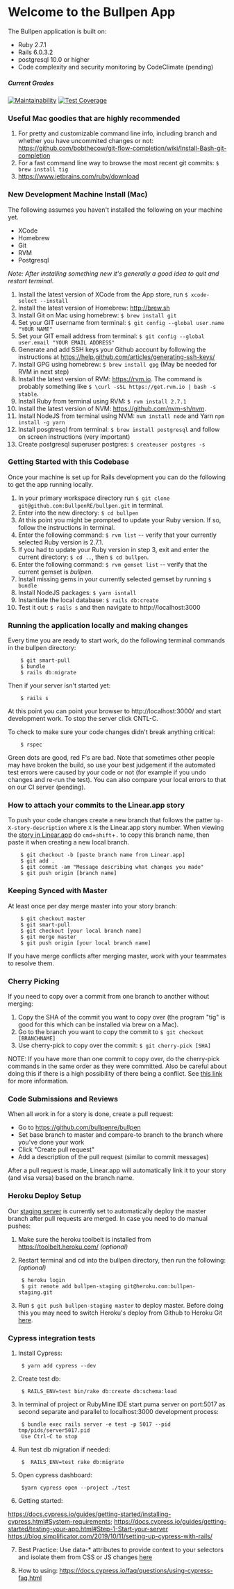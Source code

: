 # Welcome to the Bullpen App

The Bullpen application is built on:
 * Ruby 2.7.1
 * Rails 6.0.3.2
 * postgresql 10.0 or higher
 * Code complexity and security monitoring by CodeClimate (pending)
 
##### Current Grades
[![Maintainability](https://api.codeclimate.com/v1/badges/2b1724876c36b5bb29c3/maintainability)](https://codeclimate.com/repos/5f5ff58f6f8e8901a000376a/maintainability)
[![Test Coverage](https://api.codeclimate.com/v1/badges/2b1724876c36b5bb29c3/test_coverage)](https://codeclimate.com/repos/5f5ff58f6f8e8901a000376a/test_coverage)

### Useful Mac goodies that are highly recommended
1. For pretty and customizable command line info, including branch and whether you have uncommited changes or not: https://github.com/bobthecow/git-flow-completion/wiki/Install-Bash-git-completion
2. For a fast command line way to browse the most recent git commits: `$ brew install tig`
3. https://www.jetbrains.com/ruby/download


### New Development Machine Install (Mac)
The following assumes you haven't installed the following on your machine yet. 
  * XCode
  * Homebrew
  * Git
  * RVM
  * Postgresql

_Note: After installing something new it's generally a good idea to quit and restart terminal._

1. Install the latest version of XCode from the App store, run `$ xcode-select --install`
2. Install the latest version of Homebrew: http://brew.sh
3. Install Git on Mac using homebrew: `$ brew install git`
4. Set your GIT username from terminal: `$ git config --global user.name "YOUR NAME"`
5. Set your GIT email address from terminal: `$ git config --global user.email "YOUR EMAIL ADDRESS"`
6. Generate and add SSH keys your Github account by following the instructions at https://help.github.com/articles/generating-ssh-keys/
7. Install GPG using homebrew: `$ brew install gpg` (May be needed for RVM in next step)
8. Install the latest version of RVM: https://rvm.io. The command is probably something like `$ \curl -sSL https://get.rvm.io | bash -s stable`.
9. Install Ruby from terminal using RVM: `$ rvm install 2.7.1`
10. Install the latest version of NVM: https://github.com/nvm-sh/nvm.
11. Install NodeJS from terminal using NVM: `nvm install node` and Yarn `npm install -g yarn`
12. Install posgtresql from terminal: `$ brew install postgresql` and follow on screen instructions (very important)
13. Create postgresql superuser postgres: `$ createuser postgres -s`

### Getting Started with this Codebase
Once your machine is set up for Rails development you can do the following to get the app running locally.
1. In your primary workspace directory run `$ git clone git@github.com:BullpenRE/bullpen.git` in terminal.
2. Enter into the new directory: `$ cd bullpen`
3. At this point you might be prompted to update your Ruby version. If so, follow the instructions in terminal.
4. Enter the following command: `$ rvm list` -- verify that your currently selected Ruby version is 2.7.1.
5. If you had to update your Ruby version in step 3, exit and enter the current directory: `$ cd ..`, then `$ cd bullpen`.
6. Enter the following command: `$ rvm gemset list` -- verify that the current gemset is *bullpen*.
7. Install missing gems in your currently selected gemset by running `$ bundle`
8. Install NodeJS packages: `$ yarn isntall`
8. Instantiate the local database: `$ rails db:create`
9. Test it out: `$ rails s` and then navigate to http://localhost:3000

### Running the application locally and making changes
Every time you are ready to start work, do the following terminal commands in the bullpen directory:

        $ git smart-pull
        $ bundle
        $ rails db:migrate

Then if your server isn't started yet:

        $ rails s

At this point you can point your browser to http://localhost:3000/ and start development work.
To stop the server click CNTL-C.

To check to make sure your code changes didn't break anything critical:

        $ rspec

Green dots are good, red F's are bad. Note that sometimes other people may have broken the build, so use your best judgement if the automated test errors were caused by your code or not (for example if you undo changes and re-run the test). You can also compare your local errors to that on our CI server (pending).

### How to attach your commits to the Linear.app story
To push your code changes create a new branch that follows the patter `bp-X-story-description` where `X` is the Linear.app story number. When viewing the [story in Linear.app](https://linear.app/bullpen/team/BP/active) do `cmd`+`shift`+`.` to copy this branch name, then paste it when creating a new local branch.

        $ git checkout -b [paste branch name from Linear.app]
        $ git add .
        $ git commit -am "Message describing what changes you made"
        $ git push origin [branch name]

### Keeping Synced with Master
At least once per day merge master into your story branch:

        $ git checkout master
        $ git smart-pull
        $ git checkout [your local branch name]
        $ git merge master
        $ git push origin [your local branch name]

If you have merge conflicts after merging master, work with your teammates to resolve them.


### Cherry Picking
If you need to copy over a commit from one branch to another without merging:

1. Copy the SHA of the commit you want to copy over (the program "tig" is good for this which can be installed via brew on a Mac).
2. Go to the branch you want to copy the commit to `$ git checkout [BRANCHNAME]`
3. Use cherry-pick to copy over the commit: `$ git cherry-pick [SHA]`

NOTE: If you have more than one commit to copy over, do the cherry-pick commands in the same order as they were committed.
Also be careful about doing this if there is a high possibility of there being a conflict.
See [this link](https://ariejan.net/2010/06/10/cherry-picking-specific-commits-from-another-branch/) for more information.

### Code Submissions and Reviews

When all work in for a story is done, create a pull request:

- Go to https://github.com/bullpenre/bullpen
- Set base branch to master and compare-to branch to the branch where you've done your work
- Click "Create pull request"
- Add a description of the pull request (similar to commit messages)

After a pull request is made, Linear.app will automatically link it to your story (and visa versa) based on the branch name.

### Heroku Deploy Setup
Our [staging server](https://bullpen-staging.herokuapp.com) is currently set to automatically deploy the master branch after pull requests are merged. In case you need to do manual pushes:

1. Make sure the heroku toolbelt is installed from https://toolbelt.heroku.com/ _(optional)_
2. Restart terminal and cd into the bullpen directory, then run the following: _(optional)_

        $ heroku login
        $ git remote add bullpen-staging git@heroku.com:bullpen-staging.git
3. Run `$ git push bullpen-staging master` to deploy master. Before doing this you may need to switch Heroku's deploy from Github to Heroku Git [here](https://dashboard.heroku.com/apps/bullpen-staging/deploy/github).

### Cypress integration tests

1. Install Cypress:

        $ yarn add cypress --dev
        
2. Create test db:

        $ RAILS_ENV=test bin/rake db:create db:schema:load 
        
3. In terminal of project or RubyMine IDE start puma server on port:5017 as second separate and parallel to localhost:3000 development process:
    
        $ bundle exec rails server -e test -p 5017 --pid tmp/pids/server5017.pid   
        Use Ctrl-C to stop
        
4. Run test db migration if needed:
  
        $  RAILS_ENV=test rake db:migrate
        
5. Open cypress dashboard:

        $yarn cypress open --project ./test
        
6. Getting started:

 https://docs.cypress.io/guides/getting-started/installing-cypress.html#System-requirements;
 https://docs.cypress.io/guides/getting-started/testing-your-app.html#Step-1-Start-your-server
 https://blog.simplificator.com/2019/10/11/setting-up-cypress-with-rails/

7. Best Practice: 
Use data-* attributes to provide context to your selectors and isolate them from CSS or JS changes [here](https://docs.cypress.io/guides/references/best-practices.html)

8. How to using: https://docs.cypress.io/faq/questions/using-cypress-faq.html

